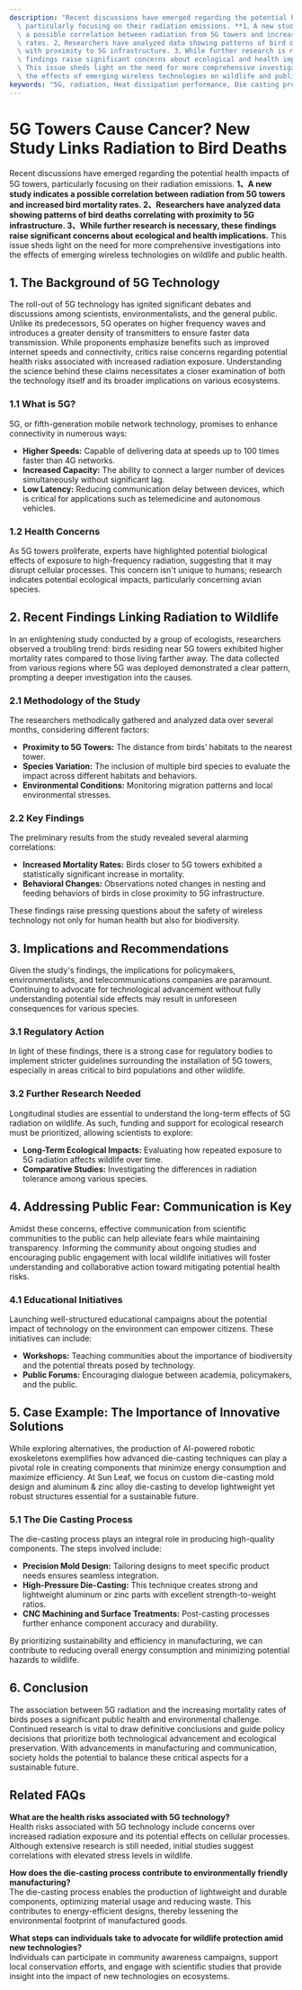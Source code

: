 ```yaml
---
description: "Recent discussions have emerged regarding the potential health impacts of 5G towers,\
  \ particularly focusing on their radiation emissions. **1、A new study indicates\
  \ a possible correlation between radiation from 5G towers and increased bird mortality\
  \ rates. 2、Researchers have analyzed data showing patterns of bird deaths correlating\
  \ with proximity to 5G infrastructure. 3、While further research is necessary, these\
  \ findings raise significant concerns about ecological and health implications.**\
  \ This issue sheds light on the need for more comprehensive investigations into\
  \ the effects of emerging wireless technologies on wildlife and public health."
keywords: "5G, radiation, Heat dissipation performance, Die casting process"
---
```

# 5G Towers Cause Cancer? New Study Links Radiation to Bird Deaths

Recent discussions have emerged regarding the potential health impacts of 5G towers, particularly focusing on their radiation emissions. **1、A new study indicates a possible correlation between radiation from 5G towers and increased bird mortality rates. 2、Researchers have analyzed data showing patterns of bird deaths correlating with proximity to 5G infrastructure. 3、While further research is necessary, these findings raise significant concerns about ecological and health implications.** This issue sheds light on the need for more comprehensive investigations into the effects of emerging wireless technologies on wildlife and public health.

## **1. The Background of 5G Technology**

The roll-out of 5G technology has ignited significant debates and discussions among scientists, environmentalists, and the general public. Unlike its predecessors, 5G operates on higher frequency waves and introduces a greater density of transmitters to ensure faster data transmission. While proponents emphasize benefits such as improved internet speeds and connectivity, critics raise concerns regarding potential health risks associated with increased radiation exposure. Understanding the science behind these claims necessitates a closer examination of both the technology itself and its broader implications on various ecosystems.

### **1.1 What is 5G?**

5G, or fifth-generation mobile network technology, promises to enhance connectivity in numerous ways:

- **Higher Speeds:** Capable of delivering data at speeds up to 100 times faster than 4G networks.
- **Increased Capacity:** The ability to connect a larger number of devices simultaneously without significant lag.
- **Low Latency:** Reducing communication delay between devices, which is critical for applications such as telemedicine and autonomous vehicles.

### **1.2 Health Concerns**

As 5G towers proliferate, experts have highlighted potential biological effects of exposure to high-frequency radiation, suggesting that it may disrupt cellular processes. This concern isn't unique to humans; research indicates potential ecological impacts, particularly concerning avian species.

## **2. Recent Findings Linking Radiation to Wildlife**

In an enlightening study conducted by a group of ecologists, researchers observed a troubling trend: birds residing near 5G towers exhibited higher mortality rates compared to those living farther away. The data collected from various regions where 5G was deployed demonstrated a clear pattern, prompting a deeper investigation into the causes.

### **2.1 Methodology of the Study**

The researchers methodically gathered and analyzed data over several months, considering different factors:

- **Proximity to 5G Towers:** The distance from birds’ habitats to the nearest tower.
- **Species Variation:** The inclusion of multiple bird species to evaluate the impact across different habitats and behaviors.
- **Environmental Conditions:** Monitoring migration patterns and local environmental stresses.

### **2.2 Key Findings**

The preliminary results from the study revealed several alarming correlations:

- **Increased Mortality Rates:** Birds closer to 5G towers exhibited a statistically significant increase in mortality.
- **Behavioral Changes:** Observations noted changes in nesting and feeding behaviors of birds in close proximity to 5G infrastructure.

These findings raise pressing questions about the safety of wireless technology not only for human health but also for biodiversity.

## **3. Implications and Recommendations**

Given the study's findings, the implications for policymakers, environmentalists, and telecommunications companies are paramount. Continuing to advocate for technological advancement without fully understanding potential side effects may result in unforeseen consequences for various species.

### **3.1 Regulatory Action**

In light of these findings, there is a strong case for regulatory bodies to implement stricter guidelines surrounding the installation of 5G towers, especially in areas critical to bird populations and other wildlife.

### **3.2 Further Research Needed**

Longitudinal studies are essential to understand the long-term effects of 5G radiation on wildlife. As such, funding and support for ecological research must be prioritized, allowing scientists to explore:

- **Long-Term Ecological Impacts:** Evaluating how repeated exposure to 5G radiation affects wildlife over time.
- **Comparative Studies:** Investigating the differences in radiation tolerance among various species.

## **4. Addressing Public Fear: Communication is Key**

Amidst these concerns, effective communication from scientific communities to the public can help alleviate fears while maintaining transparency. Informing the community about ongoing studies and encouraging public engagement with local wildlife initiatives will foster understanding and collaborative action toward mitigating potential health risks.

### **4.1 Educational Initiatives**

Launching well-structured educational campaigns about the potential impact of technology on the environment can empower citizens. These initiatives can include:

- **Workshops:** Teaching communities about the importance of biodiversity and the potential threats posed by technology.
- **Public Forums:** Encouraging dialogue between academia, policymakers, and the public.

## **5. Case Example: The Importance of Innovative Solutions**

While exploring alternatives, the production of AI-powered robotic exoskeletons exemplifies how advanced die-casting techniques can play a pivotal role in creating components that minimize energy consumption and maximize efficiency. At Sun Leaf, we focus on custom die-casting mold design and aluminum & zinc alloy die-casting to develop lightweight yet robust structures essential for a sustainable future.

### **5.1 The Die Casting Process**

The die-casting process plays an integral role in producing high-quality components. The steps involved include:

- **Precision Mold Design:** Tailoring designs to meet specific product needs ensures seamless integration.
- **High-Pressure Die-Casting:** This technique creates strong and lightweight aluminum or zinc parts with excellent strength-to-weight ratios.
- **CNC Machining and Surface Treatments:** Post-casting processes further enhance component accuracy and durability.

By prioritizing sustainability and efficiency in manufacturing, we can contribute to reducing overall energy consumption and minimizing potential hazards to wildlife.

## **6. Conclusion**

The association between 5G radiation and the increasing mortality rates of birds poses a significant public health and environmental challenge. Continued research is vital to draw definitive conclusions and guide policy decisions that prioritize both technological advancement and ecological preservation. With advancements in manufacturing and communication, society holds the potential to balance these critical aspects for a sustainable future.

## **Related FAQs**

**What are the health risks associated with 5G technology?**  
Health risks associated with 5G technology include concerns over increased radiation exposure and its potential effects on cellular processes. Although extensive research is still needed, initial studies suggest correlations with elevated stress levels in wildlife.

**How does the die-casting process contribute to environmentally friendly manufacturing?**  
The die-casting process enables the production of lightweight and durable components, optimizing material usage and reducing waste. This contributes to energy-efficient designs, thereby lessening the environmental footprint of manufactured goods.

**What steps can individuals take to advocate for wildlife protection amid new technologies?**  
Individuals can participate in community awareness campaigns, support local conservation efforts, and engage with scientific studies that provide insight into the impact of new technologies on ecosystems.

